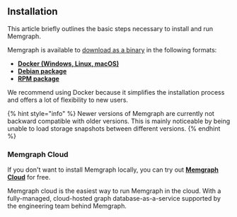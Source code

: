 ## Installation

This article briefly outlines the basic steps necessary to install and run Memgraph.

Memgraph is available to [download as a binary](https://memgraph.com/download/) in the following formats:
  * **[Docker (Windows, Linux, macOS)](./docker-installation.md)**
  * **[Debian package](./debian-installation.md)**
  * **[RPM package](./rpm-installation.md)**

We recommend using Docker because it simplifies the installation process and offers a lot of flexibility to new users.

{% hint style="info" %}
Newer versions of Memgraph are currently not backward compatible with older versions. This is mainly noticeable by being unable to load storage snapshots between different versions.
{% endhint %}

### Memgraph Cloud

If you don't want to install Memgraph locally, you can try out **[Memgraph Cloud](https://memgraph.com/product/cloud)** for free. 

Memgraph cloud is the easiest way to run Memgraph in the cloud. With a fully-managed, cloud-hosted graph database-as-a-service supported by the engineering team behind Memgraph.
